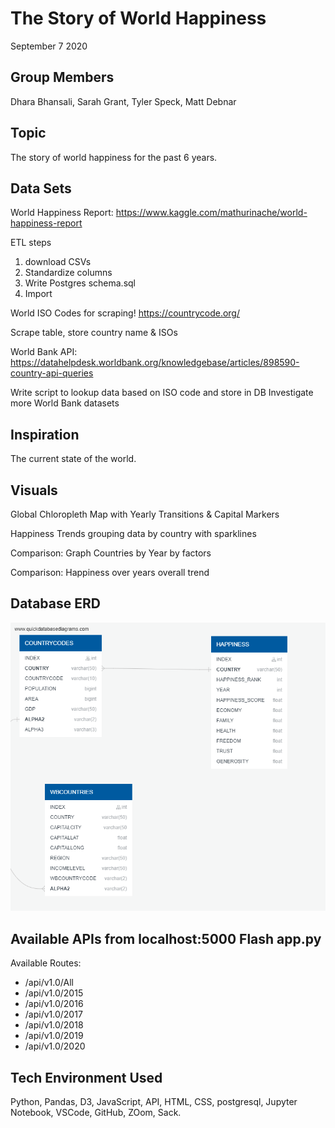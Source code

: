 # The Story of World Happiness
September 7 2020

## Group Members
Dhara Bhansali, Sarah Grant, Tyler Speck, Matt Debnar

## Topic
The story of world happiness for the past 6 years.

## Data Sets
World Happiness Report: https://www.kaggle.com/mathurinache/world-happiness-report

ETL steps
1. download CSVs
2. Standardize columns
3. Write Postgres schema.sql
4. Import

World ISO Codes for scraping! https://countrycode.org/ 

Scrape table, store country name & ISOs

World Bank API: https://datahelpdesk.worldbank.org/knowledgebase/articles/898590-country-api-queries

Write script to lookup data based on ISO code and store in DB
Investigate more World Bank datasets

## Inspiration
The current state of the world.

## Visuals
Global Chloropleth Map with Yearly Transitions & Capital Markers

Happiness Trends grouping data by country with sparklines

Comparison: Graph Countries by Year by factors

Comparison: Happiness over years overall trend

## Database ERD
![test/HAPPINESSDB_ERD.png](test/HAPPINESSDB_ERD.png)

## Available APIs from localhost:5000 Flash app.py
Available Routes:
- /api/v1.0/All 
- /api/v1.0/2015 
- /api/v1.0/2016 
- /api/v1.0/2017 
- /api/v1.0/2018 
- /api/v1.0/2019 
- /api/v1.0/2020 

## Tech Environment Used
Python, Pandas, D3, JavaScript, API, HTML, CSS, postgresql, Jupyter Notebook, VSCode, GitHub, ZOom, Sack.
